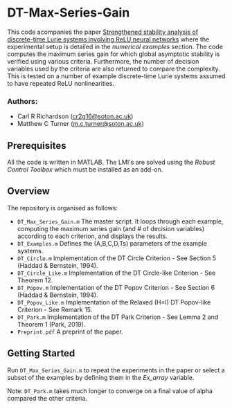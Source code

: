 # DT-Max-Series-Gain
This code acompanies the paper [Strengthened stability analysis of discrete-time Lurie systems involving ReLU neural networks]() where the experimental setup is detailed in the *numerical examples* section. The code computes the maximum series gain for which global asymptotic stability is verified using various criteria. Furthermore, the number of decision variables used by the criteria are also returned to compare the complexity. This is tested on a number of example discrete-time Lurie systems assumed to have repeated ReLU nonlinearities.  

### Authors:
* Carl R Richardson (cr2g16@soton.ac.uk)
* Matthew C Turner (m.c.turner@soton.ac.uk)

## Prerequisites
All the code is written in MATLAB. The LMI's are solved using the *Robust Control Toolbox* which must be installed as an add-on.

## Overview
The repository is organised as follows:
- `DT_Max_Series_Gain.m` The master script. It loops through each example, computing the maximum series gain (and # of decision variables) according to each criterion,  and displays the results.
- `DT_Examples.m` Defines the (A,B,C,D,Ts) parameters of the example systems.
- `DT_Circle.m` Implementation of the DT Circle Criterion - See Section 5 (Haddad & Bernstein, 1994).
- `DT_Circle_Like.m` Implementation of the DT Circle-like Criterion - See Theorem 12.
- `DT_Popov.m` Implementation of the DT Popov Criterion - See Section 6 (Haddad & Bernstein, 1994).
- `DT_Popov_Like.m` Implementation of the Relaxed (H=I) DT Popov-like Criterion - See Remark 15.
- `DT_Park.m` Implementation of the DT Park Criterion - See Lemma 2 and Theorem 1 (Park, 2019).
- `Preprint.pdf` A preprint of the paper.

## Getting Started
Run `DT_Max_Series_Gain.m` to repeat the experiments in the paper or select a subset of the examples by defining them in the *Ex_array* variable. 

Note: `DT_Park.m` takes much longer to converge on a final value of alpha compared the other criteria.
